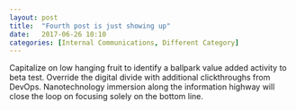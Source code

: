 ```yaml
---
layout: post
title:  "Fourth post is just showing up"
date:   2017-06-26 10:10
categories: [Internal Communications, Different Category]
---
```

Capitalize on low hanging fruit to identify a ballpark value added activity to beta test. Override the digital divide with additional clickthroughs from DevOps. Nanotechnology immersion along the information highway will close the loop on focusing solely on the bottom line.
